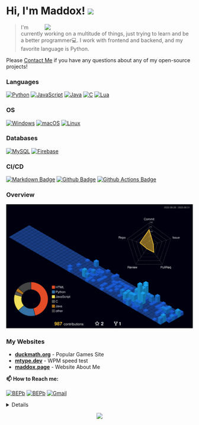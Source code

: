 # Hi, I'm Maddox! <img src="https://media.giphy.com/media/v1.Y2lkPTc5MGI3NjExNjRmMmY0ZDQyYWNjODU1MDI0ZDRiYzU1YjljZWRiYzRiNTMzZGFmNCZlcD12MV9pbnRlcm5hbF9naWZzX2dpZklkJmN0PXM/GNxRsDydcpcdywO7HH/giphy.gif" height="35px"/> <!-- cool duck -->
<a href="https://github.com/maddox05"><img src="http://github-profile-summary-cards.vercel.app/api/cards/stats?username=maddox05&theme=vision_friendly_dark" width="400px" align="right"/></a>


> I'm currently working on a multitude of things, just trying to learn and be a better programmer💻. I work with frontend and backend, and my favorite language is Python.

Please <a href="mailto:maddoxpublic@gmail.com">Contact Me</a> if you have any questions about any of my open-source projects! 
### Languages
[![Python](https://img.shields.io/badge/python-3776AB?style=for-the-badge&logo=python&logoColor=white)](https://github.com/maddox05)
[![JavaScript](https://img.shields.io/badge/JavaScript-323330?style=for-the-badge&logo=javascript)](https://github.com/maddox05)
[![Java](https://img.shields.io/badge/java-ED8B00?style=for-the-badge&logo=openjdk)](https://github.com/maddox05)
[![C](https://img.shields.io/badge/c-black?style=for-the-badge&logo=c)](https://github.com/maddox05)
[![Lua](https://img.shields.io/badge/lua-2C2D72?style=for-the-badge&logo=lua&logoColor=white)](https://github.com/maddox05)
### OS
[![Windows](https://img.shields.io/badge/Windows-0078D6?style=for-the-badge&logo=Windows)](https://github.com/maddox05)
[![macOS](https://img.shields.io/badge/mac%20os-000000?style=for-the-badge&logo=macos&logoColor=F0F0F0)](https://github.com/maddox05)
[![Linux](https://img.shields.io/badge/linux-FCC624?style=for-the-badge&logo=Linux&logoColor=black)](https://github.com/maddox05)

### Databases
[![MySQL](https://img.shields.io/badge/mysql-%2300f.svg?style=for-the-badge&logo=mysql&logoColor=white)](https://github.com/maddox05)
[![Firebase](https://img.shields.io/badge/firebase-%23039BE5.svg?style=for-the-badge&logo=firebase)](https://github.com/maddox05)

### CI/CD
[![Markdown Badge](https://img.shields.io/badge/-Markdown-2088FF?style=flat&logo=Markdown&logoColor=white)](https://github.com/maddox05)
[![Github Badge](https://img.shields.io/badge/-Github%20-2088FF?style=flat&logo=Github&logoColor=white)](https://github.com/maddox05)
[![Github Actions Badge](https://img.shields.io/badge/-Git%20-2088FF?style=flat&logo=Git&logoColor=white)](https://github.com/maddox05)

### Overview
![](./profile-3d-contrib/profile-night-view.svg)

### My Websites
- [**duckmath.org**](https://duckmath.org) - Popular Games Site
- [**mtype.dev**](https://mtype.dev) - WPM speed test
- [**maddox.page**](https://maddox.page) - Website About Me

**📫 How to Reach me:**
<p align="left">
  <a href="https://twitter.com/" target="blank"><img align="center" src="https://raw.githubusercontent.com/BEPb/BEPb/master/assets/twitter.svg" alt="BEPb" height="30" width="30" /></a>
  <a href="https://www.linkedin.com/in/maddox-schmidlkofer-2793a427a/" target="blank"><img align="center" src="https://raw.githubusercontent.com/BEPb/BEPb/master/assets/linkedin.svg" alt="BEPb" height="30" width="30" /></a>
  <a href="mailto:maddoxpublic@gmail.com" target="blank"><img align="center" src="https://raw.githubusercontent.com/BEPb/BEPb/master/assets/gmail.svg" alt="Gmail" height="30" width="30" /></a>
</p>

<details>
<p align="center">
  <a href="https://github.com/maddox05">
    <img src="http://github-profile-summary-cards.vercel.app/api/cards/profile-details?username=maddox05&theme=vision_friendly_dark" />
  </a>
  <a href="https://github.com/maddox05">
    <img src="http://github-profile-summary-cards.vercel.app/api/cards/repos-per-language?username=maddox05&theme=vision_friendly_dark&exclude={exclude}" />
  </a>
  <a href="https://github.com/maddox05">
    <img src="https://github-profile-summary-cards.vercel.app/api/cards/productive-time?username=maddox05&theme=vision_friendly_dark&utcOffset=-4" />
  </a>


  
</p>
</details>


<p align="center">
<a href="https://github.com/maddox05">
    <img src="https://komarev.com/ghpvc/?username=maddox05&color=blue&style=flat)" />
  </a>
</p>


